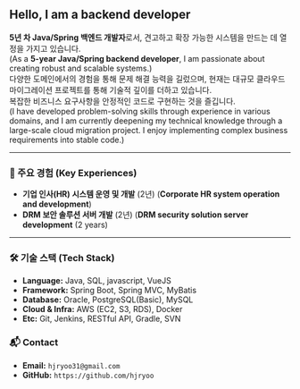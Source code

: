 ## Hello, I am a backend developer

**5년 차 Java/Spring 백엔드 개발자**로서, 견고하고 확장 가능한 시스템을 만드는 데 열정을 가지고 있습니다.   
(As a **5-year Java/Spring backend developer**, I am passionate about creating robust and scalable systems.)  
다양한 도메인에서의 경험을 통해 문제 해결 능력을 길렀으며, 현재는 대규모 클라우드 마이그레이션 프로젝트를 통해 기술적 깊이를 더하고 있습니다.   
복잡한 비즈니스 요구사항을 안정적인 코드로 구현하는 것을 즐깁니다.  
(I have developed problem-solving skills through experience in various domains, and I am currently deepening my technical knowledge through a large-scale cloud migration project. 
I enjoy implementing complex business requirements into stable code.)


---

### 🚀 주요 경험 (Key Experiences)

*   **기업 인사(HR) 시스템 운영 및 개발** (2년) (**Corporate HR system operation and development**)
*   **DRM 보안 솔루션 서버 개발** (2년) (**DRM security solution server development** (2 years)

---

### 🛠️ 기술 스택 (Tech Stack)

*   **Language:** Java, SQL, javascript, VueJS
*   **Framework:** Spring Boot, Spring MVC, MyBatis
*   **Database:** Oracle, PostgreSQL(Basic), MySQL
*   **Cloud & Infra:** AWS (EC2, S3, RDS), Docker
*   **Etc:** Git, Jenkins, RESTful API, Gradle, SVN

### 📬 Contact

*   **Email:** `hjryoo31@gmail.com`
*   **GitHub:** `https://github.com/hjryoo`
